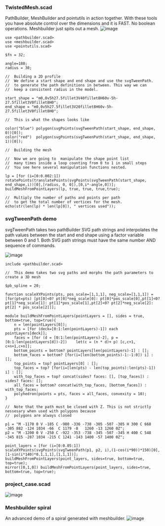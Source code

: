 ### TwistedMesh.scad
PathBuilder, MeshBuilder and pointutils in action together. With these tools you have absolute control over the dimensions and it is FAST. No boolean operations. Meshbuilder just spits out a mesh.
![image](https://github.com/dinther/pathbuilder/assets/1192916/588b3a11-b7cd-40ed-bc5d-cd8ffc9ce3be)

```
use <pathbuilder.scad>
use <meshbuilder.scad>
use <pointutils.scad>

$fn = 32;

angle=180;
radius = 30;

//  Building a 2D profile
//  We define a start shape and end shape and use the svgTweenPath.
//  to generate the path definitions in between. This way we can
//  keep a consistent radius in the model.

start_shape = "m0,0v5h27.5fillet3V40fillet8H60v-5h-27.5fillet3V0fillet8H0";
end_shape = "m0,0v5h27.5fillet3V20fillet8H60v-5h-27.5fillet3V0fillet8H0";

//  This is what the shapes looks like

color("blue") polygon(svgPoints(svgTweenPath(start_shape, end_shape, 0))[0]);
color("red")  polygon(svgPoints(svgTweenPath(start_shape, end_shape, 1))[0]);

//  Building the mesh

//  Now we are going to  manipulate the shape point list
//  many times inside a loop counting from 0 to 1 in small steps
//  You see here several manipulation functions nested.

lp = [for (i=[0:0.002:1]) rotatePoints(translatePoints(svgPoints(svgTweenPath(start_shape, end_shape,i))[0],[radius, 0, 0]),[0,i*-angle,0])];
buildMeshFromPointLayers(lp, true, true, true,true);

//  Multiply the number of paths and points per path
//  to get the total number of vertices for the mesh.
echo(str(len(lp) * len(lp[0]), " vertices used"));
```

### svgTweenPath demo

svgTweenPath takes two pathBuilder SVG path strings and interpolates the path values between the start and end shape using a factor variable between 0 and 1. Both SVG path strings must have the same number AND sequence of commands.

![image](https://user-images.githubusercontent.com/1192916/196610075-ef84996e-5148-4dd4-baef-17a06771d73f.png)

```
include <pathbuilder.scad>

//  This demo takes two svg paths and morphs the path parameters to create a 3D mesh

$pb_spline = 20;

function scaleXYPoints(pts, pos_scale=[1,1,1], neg_scale=[1,1,1]) = [for(pt=pts) [pt[0]<0? pt[0]*neg_scale[0]: pt[0]*pos_scale[0],pt[1]<0? pt[1]*neg_scale[1]: pt[1]*pos_scale[1],pt[2]<0? pt[2]*neg_scale[2]: pt[2] * pos_scale[2]]];

module buildMeshFromPointLayers(pointLayers = [], sides = true, bottom=true, top=true){
    n = len(pointLayers[0]);
    pts = [for (deck=[0:1:len(pointLayers)-1]) each pointLayers[deck]];
	faces = [for (d = [0:1:len(pointLayers)-2], p = [0:1:len(pointLayers[d])-2])	let(c = (n * d)+ p) [c,c+1, c+n+1,c+n]];
    bottom_points = bottom? pointLayers[len(pointLayers)-1] : [];
    bottom_faces = bottom? [for(i=[len(bottom_points)-1:-1:0]) i] : [];
    top_points = top? pointLayers[0] : [];
    top_faces = top? [for(i=[len(pts) - len(top_points):len(pts)-1]) i] : [];
    with_top_faces = top? concat(sides? faces: [], [top_faces]) : sides? faces: [];
    all_faces = bottom? concat(with_top_faces, [bottom_faces]) : with_top_faces;
	polyhedron(points = pts, faces = all_faces, convexity = 10);
} 

//  Note that the path must be closed with Z. This is not strictly nessesary when used with polygons because
//  polygons are always closed

p1 = "M -1170 0 V -185 C -980 -336 -738 -305 -507 -305 H 300 C 668 -305 882 -124 1034 -66  C 1179 -8   1260 -13 1260 0Z";
p2 = "M -1200 0 V -250 C -922 -353 -738 -345 -507 -345 H 400 C 548 -345 815 -287 1034 -215 C 1241 -143 1400 -57 1400 0Z";

point_layers = [for (i=[0:0.05:1]) scaleXYPoints(svgPoints(svgTweenPath(p1, p2, i),(1-cos(i*90))*150)[0],[1-sin(i*140)*0.1,1,1],[1,1,1])];
buildMeshFromPointLayers(point_layers, sides=true, bottom=true, top=true);
mirror([0,1,0]) buildMeshFromPointLayers(point_layers, sides=true, bottom=true, top=true);
```

### project_case.scad
![image](https://user-images.githubusercontent.com/1192916/153139548-ab34fd3d-5e7c-433b-9cf6-48fa8a1eebe7.png)

### Meshbuilder spiral
An advanced demo of a spiral generated with meshbuilder.
![image](https://github.com/dinther/pathbuilder/assets/1192916/bcef11be-5208-4ec0-b845-a0dca418b3fa)



